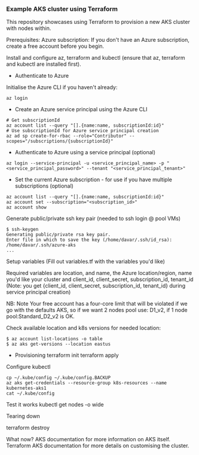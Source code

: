 ### Example AKS cluster using Terraform

This repository showcases using Terraform to provision a new AKS cluster with nodes within.

Prerequisites:
Azure subscription: If you don't have an Azure subscription, create a free account before you begin.

Install and configure az, terraform and kubectl (ensure that az, terraform and kubectl are installed first).

- Authenticate to Azure

Initialise the Azure CLI if you haven't already:
```
az login
```
- Create an Azure service principal using the Azure CLI
```
# Get subscriptionId
az account list --query "[].{name:name, subscriptionId:id}"
# Use subscriptionId for Azure service principal creation
az ad sp create-for-rbac --role="Contributor" --scopes="/subscriptions/{subscriptionId}"
```

- Authenticate to Azure using a service principal (optional)
```
az login --service-principal -u <service_principal_name> -p "<service_principal_password>" --tenant "<service_principal_tenant>"
```
- Set the current Azure subscription - for use if you have multiple subscriptions (optional)
```
az account list --query "[].{name:name, subscriptionId:id}"
az account set --subscription="<subscription_id>"
az account show
```
Generate public/private ssh key pair (needed to ssh login @ pool VMs)
```
$ ssh-keygen 
Generating public/private rsa key pair.
Enter file in which to save the key (/home/davar/.ssh/id_rsa): /home/davar/.ssh/azure-aks
...
```
Setup variables (Fill out variables.tf with the variables you'd like)

Required variables are location, and name, the Azure location/region, name you'd like your cluster and client_id, client_secret, subscription_id, tenant_id (Note: you get {client_id, client_secret, subscription_id, tenant_id} during service principal creation)

NB: Note Your free account has a four-core limit that will be violated if we go with the defaults AKS, so if we want 2 nodes pool use: D1_v2, if 1 node pool:Standard_D2_v2 is OK.

Check available location and k8s versions for needed location:
```
$ az account list-locations -o table
$ az aks get-versions --location eastus
```


- Provisioning
terraform init
terraform apply

Configure kubectl
```
cp ~/.kube/config ~/.kube/config.BACKUP
az aks get-credentials --resource-group k8s-resources --name kubernetes-aks1
cat ~/.kube/config
```

Test it works
kubectl get nodes -o wide

Tearing down

terraform destroy

What now?
AKS documentation for more information on AKS itself.
Terraform AKS documentation for more details on customising the cluster.

